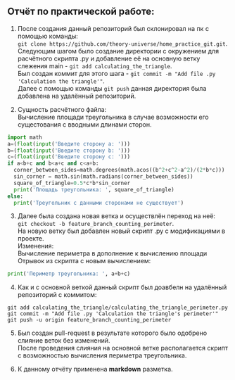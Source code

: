 ## Отчёт по практической работе: ## 
1. После создания данный репозиторий был склонировал на пк с помощью команды:  
```git clone https://github.com/theory-universe/home_practice_git.git```.  
Следующим шагом было создание директории с окружением для расчётного скрипта .py и добавление её на основную ветку слежения main - `git add calculating_the_triangle`.  
Был создан коммит для этого шага - `git commit -m "Add file .py 'Calculation the triangle'"`.   
Далее с помощью команды ```git push``` данная директория была добавлена на удалённый репозиторий.    

2. Сущность расчётного файла:  
  Вычисление площади треугольника в случае возможности его сущестования с вводными длинами сторон.   
```python
import math
a=(float(input('Введите сторону a: ')))  
b=(float(input('Введите сторону b: ')))  
c=(float(input('Введите сторону c: ')))  
if a<b+c and b<a+c and c<a+b:  
  corner_between_sides=math.degrees(math.acos((b^2+c^2-a^2)/(2*b*c)))  
  sin_corner = math.sin(math.radians(corner_between_sides))  
  square_of_triangle=0.5*c*b*sin_corner  
  print('Площадь треугольника: ', square_of_triangle)  
else:  
  print('Треугольник с данными сторонами не существует')  
```
3. Далее была создана новая ветка и осуществлён переход на неё:  
```git checkout -b feature_branch_counting_perimeter```.  
На новую ветку был добавлен новый скрипт .py с модификациями в проекте.  
Изменения:  
  Вычисление периметра в дополнение к вычислению площади  
  Отрывок из скрипта с новым вычислением:
```python
print('Периметр треугольника: ', a+b+c)  
```
4. Как и с основной веткой данный скрипт был доавбелн на удалённый репозиторий с коммитом:  
```bush
git add calculating_the_triangle/calculating_the_triangle_perimeter.py  
git commit -m "Add file .py 'Calculation the triangle's perimeter'"  
git push -u origin feature_branch_counting_perimeter  
```
5. Был создан pull-request в результате которого было одобрено слияние веток без изменений.  
После проведения слияния на основной ветке располагается скрипт с возможностью вычисления периметра треугольника.

6. К данному отчёту применена **markdown** разметка.


